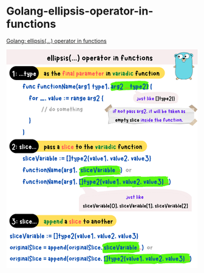 # Golang-ellipsis-operator-in-functions
[Golang: ellipsis(...) operator in functions](https://yuminlee2.medium.com/golang-ellipsis-operator-in-functions-b753c278605)

![ellipsis-operator-in-functions-summary-card](https://github.com/ClaireLee22/Golang-ellipsis-operator-in-functions/blob/main/images/ellipsis%20operator%20in%20functions.png)
